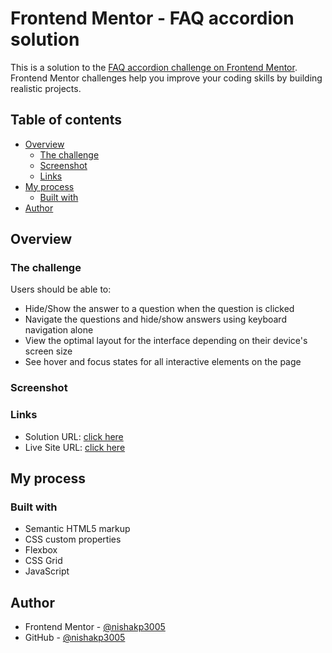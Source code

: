 # Frontend Mentor - FAQ accordion solution

This is a solution to the [FAQ accordion challenge on Frontend Mentor](https://www.frontendmentor.io/challenges/faq-accordion-wyfFdeBwBz). Frontend Mentor challenges help you improve your coding skills by building realistic projects.

## Table of contents

-   [Overview](#overview)
    -   [The challenge](#the-challenge)
    -   [Screenshot](#screenshot)
    -   [Links](#links)
-   [My process](#my-process)
    -   [Built with](#built-with)
-   [Author](#author)
## Overview

### The challenge

Users should be able to:

-   Hide/Show the answer to a question when the question is clicked
-   Navigate the questions and hide/show answers using keyboard navigation alone
-   View the optimal layout for the interface depending on their device's screen size
-   See hover and focus states for all interactive elements on the page

### Screenshot

### Links

-   Solution URL: [click here](https://github.com/nishakp3005/Cards/tree/main/faq-accordion-main)
-   Live Site URL: [click here](https://nishakp3005.github.io/Cards/faq-accordion-main/)

## My process

### Built with

-   Semantic HTML5 markup
-   CSS custom properties
-   Flexbox
-   CSS Grid
-   JavaScript

## Author

-   Frontend Mentor - [@nishakp3005](https://www.frontendmentor.io/profile/nishakp3005)
-   GitHub - [@nishakp3005](https://github.com/nishakp3005)
